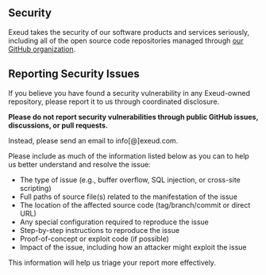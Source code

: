 ## Security

Exeud takes the security of our software products and services seriously, including all of the open source code repositories managed through [our GitHub organization](https://github.com/Exeud). 

## Reporting Security Issues

If you believe you have found a security vulnerability in any Exeud-owned repository, please report it to us through coordinated disclosure.

**Please do not report security vulnerabilities through public GitHub issues, discussions, or pull requests.**

Instead, please send an email to info[@]exeud.com.

Please include as much of the information listed below as you can to help us better understand and resolve the issue:

  * The type of issue (e.g., buffer overflow, SQL injection, or cross-site scripting)
  * Full paths of source file(s) related to the manifestation of the issue
  * The location of the affected source code (tag/branch/commit or direct URL)
  * Any special configuration required to reproduce the issue
  * Step-by-step instructions to reproduce the issue
  * Proof-of-concept or exploit code (if possible)
  * Impact of the issue, including how an attacker might exploit the issue

This information will help us triage your report more effectively.
